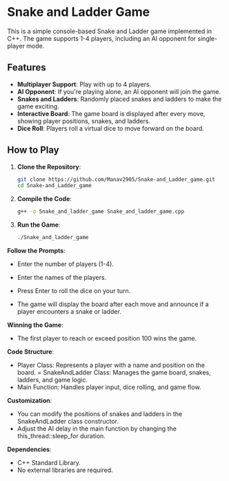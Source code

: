 # Snake and Ladder Game

This is a simple console-based Snake and Ladder game implemented in C++. The game supports 1-4 players, including an AI opponent for single-player mode.

## **Features**

- **Multiplayer Support**: Play with up to 4 players.
- **AI Opponent**: If you're playing alone, an AI opponent will join the game.
- **Snakes and Ladders**: Randomly placed snakes and ladders to make the game exciting.
- **Interactive Board**: The game board is displayed after every move, showing player positions, snakes, and ladders.
- **Dice Roll**: Players roll a virtual dice to move forward on the board.

## **How to Play**

1. **Clone the Repository**:
   ```bash
   git clone https://github.com/Manav2905/Snake-and_Ladder_game.git
   cd Snake-and_Ladder_game

2. **Compile the Code**:
   ```bash
   g++ -o Snake_and_ladder_game Snake_and_ladder_game.cpp


3. **Run the Game**:
   ```bash
   ./Snake_and_ladder_game


**Follow the Prompts**:

- Enter the number of players (1-4).

- Enter the names of the players.

- Press Enter to roll the dice on your turn.

- The game will display the board after each move and announce if a player encounters a snake or ladder.


**Winning the Game**:

- The first player to reach or exceed position 100 wins the game.


**Code Structure**:

- Player Class: Represents a player with a name and position on the board.
= SnakeAndLadder Class: Manages the game board, snakes, ladders, and game logic.
- Main Function: Handles player input, dice rolling, and game flow.


**Customization**:

- You can modify the positions of snakes and ladders in the SnakeAndLadder class constructor.
- Adjust the AI delay in the main function by changing the this_thread::sleep_for duration.


**Dependencies**:

- C++ Standard Library.
- No external libraries are required.

